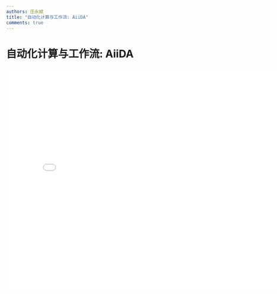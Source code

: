 ```yaml
---
authors: 庄永斌
title: "自动化计算与工作流: AiiDA"
comments: true
---
```


# 自动化计算与工作流: AiiDA

<iframe src="//player.bilibili.com/player.html?aid=969669526&bvid=BV19p4y1e718&cid=238155170&page=1" scrolling="no" border="0" frameborder="no" framespacing="0" allowfullscreen="true" height="600" width="800"> </iframe>